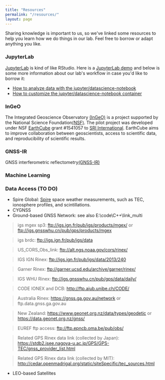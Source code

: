 ```yaml
---
title: "Resources"
permalink: "/resources/"
layout: page
---
```


Sharing knowledge is important to us, so we've linked some resources to help you learn how we do things in our lab. Feel free to borrow or adapt anything you like. 

### JupyterLab

[JupyterLab](https://jupyterlab.readthedocs.io/en/stable/) is kind of like RStudio. Here is a [JupyterLab demo](https://mybinder.org/v2/gh/jupyterlab/jupyterlab-demo/master?urlpath=lab/tree/demo) and below is some more information about our lab's workflow in case you'd like to borrow it: 

- [How to analyze data with the jupyter/datascience-notebook](2021-01-09-datascience-container)
- [How to customize the jupyter/datascience-notebook container](https://www.youtube.com/watch?v=UXxUcZDSNwA&feature=youtu.be&ab_channel=KathrynSchuler)

### InGeO

The Integrated Geoscience Observatory [(InGeO)](https://ingeo.datatransport.org/home/) is a project supported by the National Science Foundation[(NSF)](https://nsf.gov/). The pilot project was developed under NSF [EarthCube](https://www.earthcube.org/) grant #1541057 to [SRI International](https://www.sri.com/). EarthCube aims to improve collaboration between geoscientists, access to scientific data, and reproducibility of scientific results.

### GNSS-IR

GNSS interferometric reflectometry[(GNSS-IR)](https://www.unavco.org/event/2021-gnss-interferometric-reflectometry/)

### Machine Learning

### Data Access (TO DO)
- Spire Global: [Spire](https://earthdata.nasa.gov/esds/csdap/commercial-datasets) space weather measurements, such as TEC, ionosphere profiles, and scintillations.
- CYGNSS
- Ground-based GNSS Network: see also E:\code\C++\link_multi

> igs mgex sp3: ftp://igs.ign.fr/pub/igs/products/mgex/ or ftp://igs.gnsswhu.cn/pub/gps/products/mgex

> igs brdc: ftp://igs.ign.fr/pub/igs/data

> US_CORS_Obs_link: ftp://alt.ngs.noaa.gov/cors/rinex/

> IGS IGN Rinex: ftp://igs.ign.fr/pub/igs/data/2013/240

> Garner Rinex: ftp://garner.ucsd.edu/archive/garner/rinex/

> IGS WHU Rinex: ftp://igs.gnsswhu.cn/pub/gps/data/daily/

> CODE IONEX and DCB: http://ftp.aiub.unibe.ch/CODE/ 

> Australia Rinex: https://gnss.ga.gov.au/network or ftp.data.gnss.ga.gov.au 

> New Zealand: https://www.geonet.org.nz/data/types/geodetic or https://data.geonet.org.nz/gnss/

> EUREF ftp access: ftp://ftp.epncb.oma.be/pub/obs/

> Related GPS Rinex data link (collected by Japan): https://stdb2.isee.nagoya-u.ac.jp/GPS/GPS-TEC/gnss_provider_list.html

> Related GPS Rinex data link (collected by MIT): http://cedar.openmadrigal.org/static/siteSpecific/tec_sources.html

- LEO-based Satellites

<!-- # good softeware; feng zhu -->

<!-- ### Websites and Wikis

Our website is hosted with [Github Pages](https://pages.github.com/) and uses the [constrast](https://github.com/niklasbuschmann/contrast) theme.  We also keep a [Lab Wiki](https://wiki.childlanglab.com/) including our [Lab Handbook](https://wiki.childlanglab.com/resources/lab-handbook), to keep track of how we do things and share with others. Feel free to use ours as a jumping off point to create your own. -->
